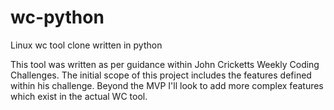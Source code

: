 # wc-python
Linux wc tool clone written in python

This tool was written as per guidance within John Cricketts Weekly Coding Challenges. The initial scope of this project includes the features defined within his challenge. Beyond the MVP I'll look to add more complex features which exist in the actual WC tool.